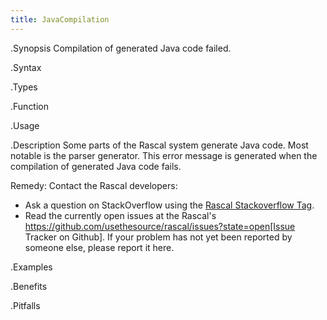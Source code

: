 ```yaml
---
title: JavaCompilation
---
```


.Synopsis
Compilation of generated Java code failed.

.Syntax

.Types

.Function
       
.Usage

.Description
Some parts of the Rascal system generate Java code. Most notable is the parser generator.
This error message is generated when the compilation of generated Java code fails.

Remedy: Contact the Rascal developers:

*  Ask a question on StackOverflow using the [Rascal Stackoverflow Tag](http://stackoverflow.com/questions/tagged/rascal).
*  Read the currently open issues at the Rascal's https://github.com/usethesource/rascal/issues?state=open[Issue Tracker on Github]. If your problem has not yet been reported by someone else, please report it here.

.Examples

.Benefits

.Pitfalls

